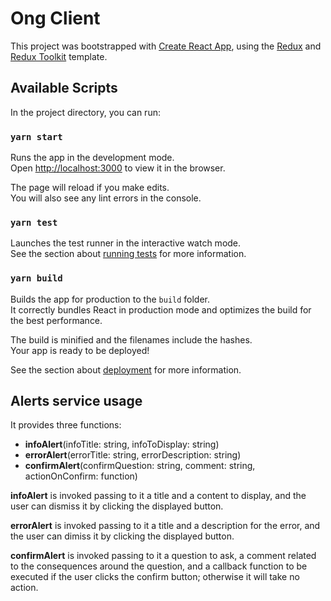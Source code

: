 # Ong Client

This project was bootstrapped with [Create React App](https://github.com/facebook/create-react-app), using the [Redux](https://redux.js.org/) and [Redux Toolkit](https://redux-toolkit.js.org/) template.

## Available Scripts

In the project directory, you can run:

### `yarn start`

Runs the app in the development mode.<br />
Open [http://localhost:3000](http://localhost:3000) to view it in the browser.

The page will reload if you make edits.<br />
You will also see any lint errors in the console.

### `yarn test`

Launches the test runner in the interactive watch mode.<br />
See the section about [running tests](https://facebook.github.io/create-react-app/docs/running-tests) for more information.

### `yarn build`

Builds the app for production to the `build` folder.<br />
It correctly bundles React in production mode and optimizes the build for the best performance.

The build is minified and the filenames include the hashes.<br />
Your app is ready to be deployed!

See the section about [deployment](https://facebook.github.io/create-react-app/docs/deployment) for more information.

## Alerts service usage

It provides three functions:

- <b>infoAlert</b>(infoTitle: string, infoToDisplay: string)<br/>
- <b>errorAlert</b>(errorTitle: string, errorDescription: string)<br/>
- <b>confirmAlert</b>(confirmQuestion: string, comment: string, actionOnConfirm: function)

<b>infoAlert</b> is invoked passing to it a title and a content to display,
and the user can dismiss it by clicking the displayed button.

<b>errorAlert</b> is invoked passing to it a title and a description for the
error, and the user can dimiss it by clicking the displayed button.

<b>confirmAlert</b> is invoked passing to it a question to ask, a comment related
to the consequences around the question, and a callback function to be executed
if the user clicks the confirm button; otherwise it will take no action.
